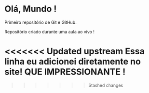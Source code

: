 # Olá, Mundo !
 Primeiro repositório de Git e GitHub.

 Repositório criado durante uma aula ao vivo !

<<<<<<< Updated upstream
 Essa linha eu adicionei diretamente no site! QUE IMPRESSIONANTE !
=======


>>>>>>> Stashed changes
